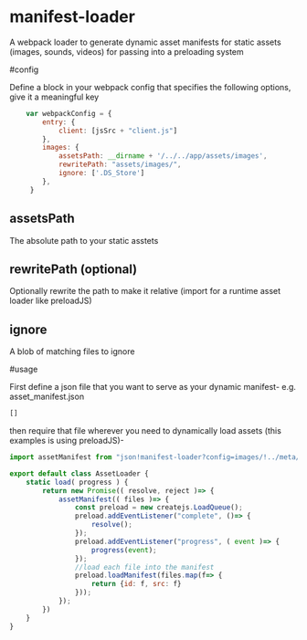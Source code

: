 # manifest-loader
A webpack loader to generate dynamic asset manifests for static assets (images, sounds, videos) for passing into a preloading system 

#config

Define a block in your webpack config that specifies the following options, give it a meaningful key

```JavaScript
    var webpackConfig = {
        entry: {
            client: [jsSrc + "client.js"]
        },
        images: {
            assetsPath: __dirname + '/../../app/assets/images',
            rewritePath: "assets/images/",
            ignore: ['.DS_Store']
        },
     }
```

## assetsPath
The absolute path to your static asstets

## rewritePath (optional)
Optionally rewrite the path to make it relative (import for a runtime asset loader like preloadJS)

## ignore
A blob of matching files to ignore

#usage

First define a json file that you want to serve as your dynamic manifest- e.g. asset_manifest.json

```JavaScript
[]
```

then require that file wherever you need to dynamically load assets (this examples is using preloadJS)-

```JavaScript
import assetManifest from "json!manifest-loader?config=images/!../meta/asset_manifest.json"

export default class AssetLoader {
    static load( progress ) {
        return new Promise(( resolve, reject )=> {
            assetManifest(( files )=> {
                const preload = new createjs.LoadQueue();
                preload.addEventListener("complete", ()=> {
                    resolve();
                });
                preload.addEventListener("progress", ( event )=> {
                    progress(event);
                });
                //load each file into the manifest
                preload.loadManifest(files.map(f=> {
                    return {id: f, src: f}
                }));
            });
        })
    }
}
```

